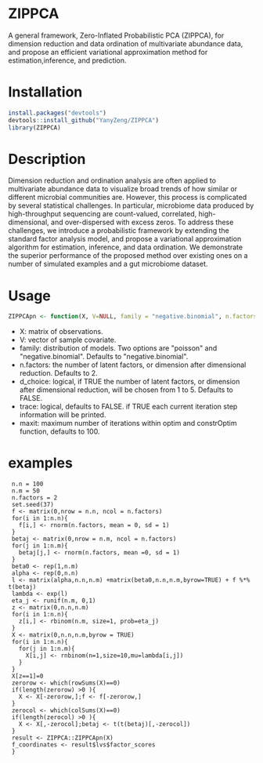 # ZIPPCA
A general framework, Zero-Inflated Probabilistic PCA (ZIPPCA), for dimension reduction and data ordination of multivariate abundance data, and propose an efficient variational approximation method for estimation,inference, and prediction.

# Installation
```r
install.packages("devtools")  
devtools::install_github("YanyZeng/ZIPPCA")  
library(ZIPPCA) 
```

# Description
Dimension reduction and ordination analysis are often applied to multivariate abundance data to visualize broad trends of how similar or different microbial communities are. However, this process is complicated by several statistical challenges. In particular, microbiome data produced by high-throughput sequencing are count-valued, correlated, high-dimensional, and over-dispersed with excess zeros. To address these challenges, we introduce a probabilistic framework by extending the standard factor analysis model, and propose a variational approximation algorithm for estimation, inference, and data ordination. We demonstrate the superior performance of the proposed method over existing ones on a number of simulated examples and a gut microbiome dataset.

# Usage
```r
ZIPPCApn <- function(X, V=NULL, family = "negative.binomial", n.factors=2, d_choice=FALSE, trace = FALSE, maxit = 100)
```
* X: matrix of observations.
* V: vector of sample covariate.
* family: distribution of models. Two options are "poisson" and "negative.binomial". Defaults to "negative.binomial".
* n.factors: the number of latent factors, or dimension after dimensional reduction. Defaults to 2.
* d_choice: logical, if TRUE the number of latent factors, or dimension after dimensional reduction, will be chosen from 1 to 5. Defaults to FALSE.
* trace: logical, defaults to FALSE. if TRUE each current iteration step information will be printed.
* maxit: maximum number of iterations within optim and constrOptim function, defaults to 100.

# examples
```
 n.n = 100
 n.m = 50
 n.factors = 2
 set.seed(37)
 f <- matrix(0,nrow = n.n, ncol = n.factors)
 for(i in 1:n.n){
   f[i,] <- rnorm(n.factors, mean = 0, sd = 1)
 }
 betaj <- matrix(0,nrow = n.m, ncol = n.factors)
 for(j in 1:n.m){
   betaj[j,] <- rnorm(n.factors, mean =0, sd = 1)
 }
 beta0 <- rep(1,n.m)
 alpha <- rep(0,n.n)
 l <- matrix(alpha,n.n,n.m) +matrix(beta0,n.n,n.m,byrow=TRUE) + f %*% t(betaj)
 lambda <- exp(l)
 eta_j <- runif(n.m, 0,1)
 z <- matrix(0,n.n,n.m)
 for(i in 1:n.n){
   z[i,] <- rbinom(n.m, size=1, prob=eta_j)
 }
 X <- matrix(0,n.n,n.m,byrow = TRUE)
 for(i in 1:n.n){
   for(j in 1:n.m){
     X[i,j] <- rnbinom(n=1,size=10,mu=lambda[i,j])
   }
 }
 X[z==1]=0
 zerorow <- which(rowSums(X)==0)
 if(length(zerorow) >0 ){
   X <- X[-zerorow,];f <- f[-zerorow,]
 }
 zerocol <- which(colSums(X)==0)
 if(length(zerocol) >0 ){
   X <- X[,-zerocol];betaj <- t(t(betaj)[,-zerocol])
 }
 result <- ZIPPCA::ZIPPCApn(X)
 f_coordinates <- result$lvs$factor_scores
 }
 ```
